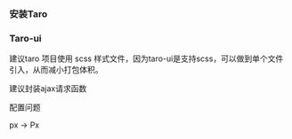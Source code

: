 ### 安装Taro

### Taro-ui

建议taro 项目使用 scss 样式文件，因为taro-ui是支持scss，可以做到单个文件引入，从而减小打包体积。



建议封装ajax请求函数

配置问题

px -> Px